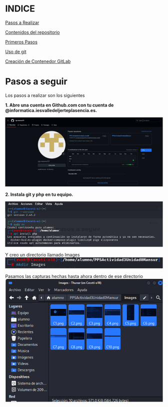 # INDICE

[Pasos a Realizar](#pasos-a-seguir)

[Contenidos del repositorio](#Contenidos-del-repositorio)

[Primeros Pasos](#Primeros-pasos)

[Uso de git](uso.md)

[Creación de Contenedor GitLab](#Creación-de-Contenedor-GitLab)

# Pasos a seguir

Los pasos a realizar son los siguientes

__1. Abre una cuenta en Github.com con tu cuenta de @informatica.iesvalledeljerteplasencia.es.__

![](/Imagenes/C1.png)

__2. Instala git y php en tu equipo.__

![](/Imagenes/C2.png)

Y creo un directorio llamado Images
![](/Imagenes/C10.png)

Pasamos las capturas hechas hasta ahora dentro de ese directorio
![](/Imagenes/C11.png)
